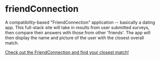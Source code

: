 # friendConnection
A compatibility-based "FriendConnection" application -- basically a dating app. This full-stack site will take in results from user submitted surveys, then compare their answers with those from other 'friends'. The app will then display the name and picture of the user with the closest overall match.

[Check out the FriendConnection and find your closest match!](https://friendconnection.herokuapp.com/ "FriendConnection")
